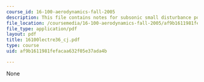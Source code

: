 ```yaml
---
course_id: 16-100-aerodynamics-fall-2005
description: This file contains notes for subsonic small disturbance potential flow.
file_location: /coursemedia/16-100-aerodynamics-fall-2005/af9b1611981fefacaa632f05e37ada4b_16100lectre36_cj.pdf
file_type: application/pdf
layout: pdf
title: 16100lectre36_cj.pdf
type: course
uid: af9b1611981fefacaa632f05e37ada4b

---
```

None